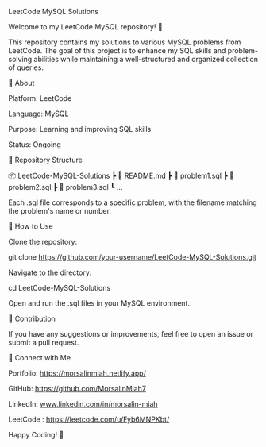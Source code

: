 LeetCode MySQL Solutions

Welcome to my LeetCode MySQL repository! 🚀

This repository contains my solutions to various MySQL problems from LeetCode. The goal of this project is to enhance my SQL skills and problem-solving abilities while maintaining a well-structured and organized collection of queries.

📌 About

Platform: LeetCode

Language: MySQL

Purpose: Learning and improving SQL skills

Status: Ongoing

📂 Repository Structure

📦 LeetCode-MySQL-Solutions
 ┣ 📜 README.md
 ┣ 📜 problem1.sql
 ┣ 📜 problem2.sql
 ┣ 📜 problem3.sql
 ┗ ...

Each .sql file corresponds to a specific problem, with the filename matching the problem's name or number.

🚀 How to Use

Clone the repository:

git clone https://github.com/your-username/LeetCode-MySQL-Solutions.git

Navigate to the directory:

cd LeetCode-MySQL-Solutions

Open and run the .sql files in your MySQL environment.

📝 Contribution

If you have any suggestions or improvements, feel free to open an issue or submit a pull request.

📢 Connect with Me

Portfolio: https://morsalinmiah.netlify.app/

GitHub: https://github.com/MorsalinMiah7

LinkedIn: www.linkedin.com/in/morsalin-miah

LeetCode : https://leetcode.com/u/Fyb6MNPKbt/

Happy Coding! 🎯
